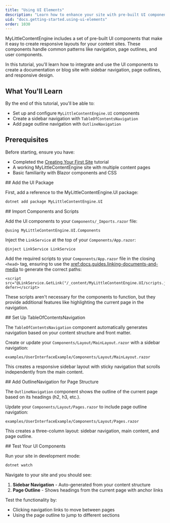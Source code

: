 ```yaml
---
title: "Using UI Elements"
description: "Learn how to enhance your site with pre-built UI components from MyLittleContentEngine.UI"
uid: "docs.getting-started.using-ui-elements"
order: 1030
---
```


MyLittleContentEngine includes a set of pre-built UI components that make it easy to create responsive layouts for your
content sites. These components handle common patterns like navigation, page outlines, and user components.

In this tutorial, you'll learn how to integrate and use the UI components to create a documentation or blog site with
sidebar navigation, page outlines, and responsive design.

## What You'll Learn

By the end of this tutorial, you'll be able to:

- Set up and configure `MyLittleContentEngine.UI` components
- Create a sidebar navigation with `TableOfContentsNavigation`
- Add page outline navigation with `OutlineNavigation`

## Prerequisites

Before starting, ensure you have:

- Completed the [Creating Your First Site](xref:docs.getting-started.creating-first-site) tutorial
- A working MyLittleContentEngine site with multiple content pages
- Basic familiarity with Blazor components and CSS

<Steps>
<Step stepNumber="1">
## Add the UI Package

First, add a reference to the MyLittleContentEngine.UI package:

```bash
dotnet add package MyLittleContentEngine.UI
```

</Step>

<Step stepNumber="2">
## Import Components and Scripts

Add the UI components to your `Components/_Imports.razor` file:

```razor
@using MyLittleContentEngine.UI.Components
```



Inject the `LinkService` at the top of your `Components/App.razor`:

```razor
@inject LinkService LinkService

```

Add the required scripts to your `Components/App.razor` file in the closing `<head>` tag, ensuring to use the
<xref:docs.guides.linking-documents-and-media> to generate the correct paths:
```razor
<script src="@LinkService.GetLink("/_content/MyLittleContentEngine.UI/scripts.js")" defer></script>
```

These scripts aren't necessary for the components to function, but they provide additional features like highlighting
the current page in the navigation.
</Step>

<Step stepNumber="3">
## Set Up TableOfContentsNavigation

The `TableOfContentsNavigation` component automatically generates navigation based on your content structure and front
matter.

Create or update your `Components/Layout/MainLayout.razor` with a sidebar navigation:

```razor:path
examples/UserInterfaceExample/Components/Layout/MainLayout.razor
```

This creates a responsive sidebar layout with sticky navigation that scrolls independently from the main content.
</Step>

<Step stepNumber="4">
## Add OutlineNavigation for Page Structure

The `OutlineNavigation` component shows the outline of the current page based on its headings (h2, h3, etc.).

Update your `Components/Layout/Pages.razor` to include page outline navigation:

```razor:path
examples/UserInterfaceExample/Components/Layout/Pages.razor
```

This creates a three-column layout: sidebar navigation, main content, and page outline.
</Step>

<Step stepNumber="5">
## Test Your UI Components

Run your site in development mode:

```bash
dotnet watch
```

Navigate to your site and you should see:

1. **Sidebar Navigation** - Auto-generated from your content structure
2. **Page Outline** - Shows headings from the current page with anchor links

Test the functionality by:

- Clicking navigation links to move between pages
- Using the page outline to jump to different sections
  </Step>

</Steps>
